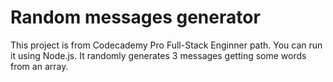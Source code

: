 # Random messages generator

This project is from Codecademy Pro Full-Stack Enginner path. You can run it using Node.js. It randomly generates 3 messages getting some words from an array.